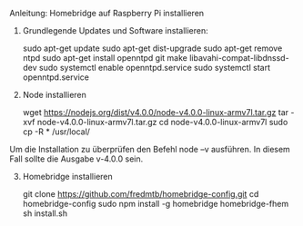 Anleitung: Homebridge auf Raspberry Pi installieren

1) Grundlegende Updates und Software installieren:


	sudo apt-get update
	sudo apt-get dist-upgrade
	sudo apt-get remove ntpd
	sudo apt-get install openntpd git make libavahi-compat-libdnssd-dev
	sudo systemctl enable openntpd.service
	sudo systemctl start openntpd.service


2) Node installieren


	wget https://nodejs.org/dist/v4.0.0/node-v4.0.0-linux-armv7l.tar.gz 
	tar -xvf node-v4.0.0-linux-armv7l.tar.gz 
	cd node-v4.0.0-linux-armv7l
	sudo cp -R * /usr/local/

Um die Installation zu überprüfen  den Befehl node –v ausführen. In diesem Fall sollte die Ausgabe v-4.0.0 sein.


3) Homebridge installieren

	git clone https://github.com/fredmtb/homebridge-config.git
	cd homebridge-config
	sudo npm install -g homebridge homebridge-fhem
	sh install.sh
